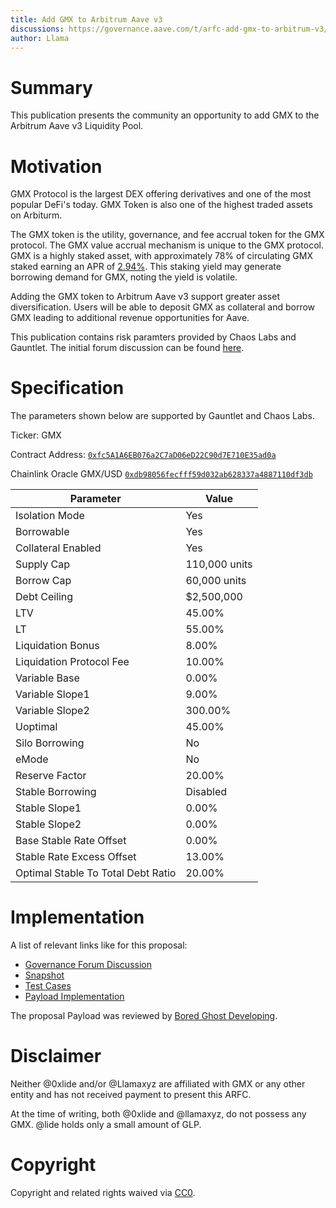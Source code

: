 ```yaml
---
title: Add GMX to Arbitrum Aave v3
discussions: https://governance.aave.com/t/arfc-add-gmx-to-arbitrum-v3/13768
author: Llama
---
```


# Summary

This publication presents the community an opportunity to add GMX to the Arbitrum Aave v3 Liquidity Pool.

# Motivation

GMX Protocol is the largest DEX offering derivatives and one of the most popular DeFi's today. GMX Token is also one of the highest traded assets on Arbiturm.

The GMX token is the utility, governance, and fee accrual token for the GMX protocol. The GMX value accrual mechanism is unique to the GMX protocol. GMX is a highly staked asset, with approximately 78% of circulating GMX staked earning an APR of [2.94%](https://app.gmx.io/#/earn). This staking yield may generate borrowing demand for GMX, noting the yield is volatile.

Adding the GMX token to Arbitrum Aave v3 support greater asset diversification. Users will be able to deposit GMX as collateral and borrow GMX leading to additional revenue opportunities for Aave.

This publication contains risk paramters provided by Chaos Labs and Gauntlet. The initial forum discussion can be found [here](https://governance.aave.com/t/temp-check-add-gmx-to-arbitrum-v3/12307/8).

# Specification

The parameters shown below are supported by Gauntlet and Chaos Labs.

Ticker: GMX

Contract Address: [`0xfc5A1A6EB076a2C7aD06eD22C90d7E710E35ad0a`](https://arbiscan.io/token/0xfc5A1A6EB076a2C7aD06eD22C90d7E710E35ad0a)

Chainlink Oracle GMX/USD [`0xdb98056fecfff59d032ab628337a4887110df3db`](https://arbiscan.io/address/0xdb98056fecfff59d032ab628337a4887110df3db)

| Parameter                          | Value         |
| ---------------------------------- | ------------- |
| Isolation Mode                     | Yes           |
| Borrowable                         | Yes           |
| Collateral Enabled                 | Yes           |
| Supply Cap                         | 110,000 units |
| Borrow Cap                         | 60,000 units  |
| Debt Ceiling                       | $2,500,000    |
| LTV                                | 45.00%        |
| LT                                 | 55.00%        |
| Liquidation Bonus                  | 8.00%         |
| Liquidation Protocol Fee           | 10.00%        |
| Variable Base                      | 0.00%         |
| Variable Slope1                    | 9.00%         |
| Variable Slope2                    | 300.00%       |
| Uoptimal                           | 45.00%        |
| Silo Borrowing                     | No            |
| eMode                              | No            |
| Reserve Factor                     | 20.00%        |
| Stable Borrowing                   | Disabled      |
| Stable Slope1                      | 0.00%         |
| Stable Slope2                      | 0.00%         |
| Base Stable Rate Offset            | 0.00%         |
| Stable Rate Excess Offset          | 13.00%        |
| Optimal Stable To Total Debt Ratio | 20.00%        |

# Implementation

A list of relevant links like for this proposal:

- [Governance Forum Discussion](https://governance.aave.com/t/arfc-add-gmx-to-arbitrum-v3/13768)
- [Snapshot](https://snapshot.org/#/aave.eth/proposal/0x1751d8de3c549ee99fbc9c1286d9575c482c3e639500dcc027455c8742d48bc9)
- [Test Cases](XXX)
- [Payload Implementation](XXX)

The proposal Payload was reviewed by [Bored Ghost Developing](https://bgdlabs.com/).

# Disclaimer

Neither @0xlide and/or @Llamaxyz are affiliated with GMX or any other entity and has not received payment to present this ARFC.

At the time of writing, both @0xlide and @llamaxyz, do not possess any GMX. @lide holds only a small amount of GLP.

# Copyright

Copyright and related rights waived via [CC0](https://creativecommons.org/publicdomain/zero/1.0/).
